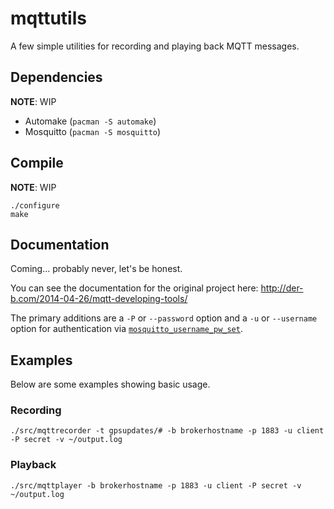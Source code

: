 # mqttutils

A few simple utilities for recording and playing back MQTT messages.


## Dependencies

**NOTE**: WIP

* Automake (`pacman -S automake`)
* Mosquitto (`pacman -S mosquitto`)


## Compile

**NOTE**: WIP

```
./configure
make
```


## Documentation

Coming... probably never, let's be honest.

You can see the documentation for the original project here:
http://der-b.com/2014-04-26/mqtt-developing-tools/

The primary additions are a `-P` or `--password` option and a `-u` or
`--username` option for authentication via
[`mosquitto_username_pw_set`][auth_func_ref].


## Examples

Below are some examples showing basic usage.


### Recording

`./src/mqttrecorder -t gpsupdates/# -b brokerhostname -p 1883 -u client -P secret -v ~/output.log`


### Playback

`./src/mqttplayer -b brokerhostname -p 1883 -u client -P secret -v ~/output.log`


[auth_func_ref]: https://mosquitto.org/api/files/mosquitto-h.html#mosquitto_username_pw_set
